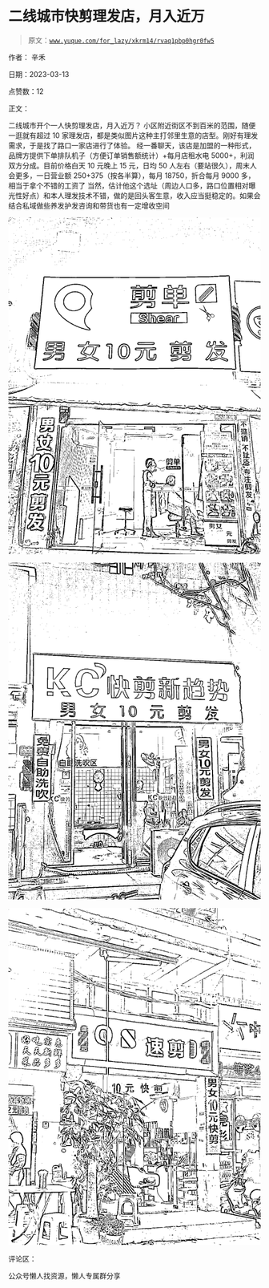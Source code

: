 # 二线城市快剪理发店，月入近万

> 原文：[`www.yuque.com/for_lazy/xkrm14/rvaq1pbp0hgr0fw5`](https://www.yuque.com/for_lazy/xkrm14/rvaq1pbp0hgr0fw5)



作者： 辛禾



日期：2023-03-13



点赞数：12



正文：



二线城市开个一人快剪理发店，月入近万？ 小区附近街区不到百米的范围，随便一逛就有超过 10 家理发店，都是类似图片这种主打邻里生意的店型。刚好有理发需求，于是找了路口一家店进行了体验。 经一番聊天，该店是加盟的一种形式，品牌方提供下单排队机子（方便订单销售额统计）+每月店租水电 5000+，利润双方分成。目前价格白天 10 元晚上 15 元，日均 50 人左右（要站很久），周末人会更多，一日营业额 250+375（按各半算），每月 18750，折合每月 9000 多，相当于拿个不错的工资了 当然，估计他这个选址（周边人口多，路口位置相对曝光性好点）和本人理发技术不错，做的是回头客生意，收入应当挺稳定的。如果会结合私域做些养发护发咨询和带货也有一定增收空间



![](img/e07226cd98ac5b6b4c068e95235c9444.png)  

![](img/4bd2afdcac2f747c2b9aa2a618cae96a.png)  

![](img/d555b1ab57d9424bc31733609dac5d49.png)  

评论区：



公众号懒人找资源，懒人专属群分享

